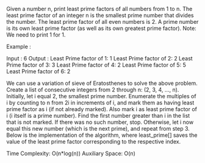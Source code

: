 Given a number n, print least prime factors of all numbers from 1 to n. The least prime factor of an integer n is the smallest prime number that divides the number. The least prime factor of all even numbers is 2. A prime number is its own least prime factor (as well as its own greatest prime factor).
Note: We need to print 1 for 1.

Example : 

Input : 6
Output : Least Prime factor of 1: 1
         Least Prime factor of 2: 2
         Least Prime factor of 3: 3
         Least Prime factor of 4: 2
         Least Prime factor of 5: 5
         Least Prime factor of 6: 2

We can use a variation of sieve of Eratosthenes to solve the above problem. 
Create a list of consecutive integers from 2 through n: (2, 3, 4, …, n).
Initially, let i equal 2, the smallest prime number.
Enumerate the multiples of i by counting to n from 2i in increments of i, and mark them as having least prime factor as i (if not already marked). Also mark i as least prime factor of i (i itself is a prime number).
Find the first number greater than i in the list that is not marked. If there was no such number, stop. Otherwise, let i now equal this new number (which is the next prime), and repeat from step 3.
Below is the implementation of the algorithm, where least_prime[] saves the value of the least prime factor corresponding to the respective index.

Time Complexity: O(n*log(n)) 
Auxiliary Space: O(n)